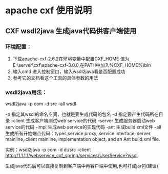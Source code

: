# apache cxf 使用说明
## CXF wsdl2java 生成java代码供客户端使用
### 环境配置：
1. 下载apache-cxf-2.6.2在环境变量中配置CXF_HOME 值为E:\server\cxf\apache-cxf-3.0.0,在PATH中加入%CXF_HOME%\bin
2. 输入cmd 进入控制窗口，输入wsdl2java看是否配置成功
3. 参考它的文档看这个工具的具体参数的用法
### wsdl2java用法： 
wsdl2java -p com -d src -all  wsdl 

-p  指定其wsdl的命名空间，也就是要生成代码的包名
-d  指定要产生代码所在目录 
-client 生成客户端测试web service的代码 
-server 生成服务器启动web  service的代码 
-impl 生成web service的实现代码 
-ant  生成build.xml文件 
-all 生成所有开始端点代码：types,service proxy,,service interface, server mainline, client mainline, implementation object, and an Ant build.xml file. 

实例：wsdl2java -p com -d d:/src -client http://1.1.1.1/webservice_cxf_spring/services/UserService?wsdl

生成java代码后可以直接复制到客户端中再客户端中使用,也可打成jar包(建议)
